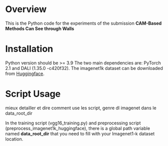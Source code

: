 # Overview

This is the Python code for the experiments of the submission **CAM-Based Methods Can See through Walls**

# Installation

Python version should be >= 3.9
The two main dependencies are: PyTorch 2.1 and DALI (1.35.0 -c420f32).
The imagenet1k dataset can be downloaded from [Huggingface](https://huggingface.co/datasets/imagenet-1k).

# Script Usage

mieux detailler et dire comment use les script, genre dl imagenet dans le data_root_dir

In the training script (vgg16_training.py) and preprocessing script (preprocess_imagenet1k_huggingface), there is a global path variable named **data_root_dir** that you need to fill with your Imagenet1-k dataset location. 
